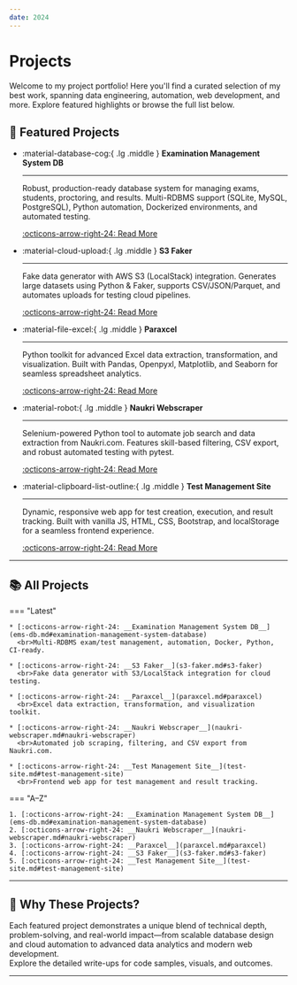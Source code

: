 ```yaml
---
date: 2024
---
```


# Projects

Welcome to my project portfolio! Here you'll find a curated selection of my best work, spanning data engineering, automation, web development, and more. Explore featured highlights or browse the full list below.

## 🚀 Featured Projects

<div class="grid cards" markdown>

- :material-database-cog:{ .lg .middle } __Examination Management System DB__

    ---

    Robust, production-ready database system for managing exams, students, proctoring, and results. Multi-RDBMS support (SQLite, MySQL, PostgreSQL), Python automation, Dockerized environments, and automated testing.

    [:octicons-arrow-right-24: Read More](ems-db.md#examination-management-system-database)

- :material-cloud-upload:{ .lg .middle } __S3 Faker__

    ---

    Fake data generator with AWS S3 (LocalStack) integration. Generates large datasets using Python & Faker, supports CSV/JSON/Parquet, and automates uploads for testing cloud pipelines.

    [:octicons-arrow-right-24: Read More](s3-faker.md#s3-faker)

- :material-file-excel:{ .lg .middle } __Paraxcel__

    ---

    Python toolkit for advanced Excel data extraction, transformation, and visualization. Built with Pandas, Openpyxl, Matplotlib, and Seaborn for seamless spreadsheet analytics.

    [:octicons-arrow-right-24: Read More](paraxcel.md#paraxcel)

- :material-robot:{ .lg .middle } __Naukri Webscraper__

    ---

    Selenium-powered Python tool to automate job search and data extraction from Naukri.com. Features skill-based filtering, CSV export, and robust automated testing with pytest.

    [:octicons-arrow-right-24: Read More](naukri-webscraper.md#naukri-webscraper)

- :material-clipboard-list-outline:{ .lg .middle } __Test Management Site__

    ---

    Dynamic, responsive web app for test creation, execution, and result tracking. Built with vanilla JS, HTML, CSS, Bootstrap, and localStorage for a seamless frontend experience.

    [:octicons-arrow-right-24: Read More](test-site.md#test-management-site)

</div>

---

## 📚 All Projects

<!-- Tabbed view: Latest (by impact), then Alphabetical -->
=== "Latest"

    * [:octicons-arrow-right-24: __Examination Management System DB__](ems-db.md#examination-management-system-database)  
      <br>Multi-RDBMS exam/test management, automation, Docker, Python, CI-ready.

    * [:octicons-arrow-right-24: __S3 Faker__](s3-faker.md#s3-faker)  
      <br>Fake data generator with S3/LocalStack integration for cloud testing.

    * [:octicons-arrow-right-24: __Paraxcel__](paraxcel.md#paraxcel)  
      <br>Excel data extraction, transformation, and visualization toolkit.

    * [:octicons-arrow-right-24: __Naukri Webscraper__](naukri-webscraper.md#naukri-webscraper)  
      <br>Automated job scraping, filtering, and CSV export from Naukri.com.

    * [:octicons-arrow-right-24: __Test Management Site__](test-site.md#test-management-site)  
      <br>Frontend web app for test management and result tracking.

=== "A–Z"

    1. [:octicons-arrow-right-24: __Examination Management System DB__](ems-db.md#examination-management-system-database)
    2. [:octicons-arrow-right-24: __Naukri Webscraper__](naukri-webscraper.md#naukri-webscraper)
    3. [:octicons-arrow-right-24: __Paraxcel__](paraxcel.md#paraxcel)
    4. [:octicons-arrow-right-24: __S3 Faker__](s3-faker.md#s3-faker)
    5. [:octicons-arrow-right-24: __Test Management Site__](test-site.md#test-management-site)

---

## 🌟 Why These Projects?

Each featured project demonstrates a unique blend of technical depth, problem-solving, and real-world impact—from scalable database design and cloud automation to advanced data analytics and modern web development.  
Explore the detailed write-ups for code samples, visuals, and outcomes.

---
